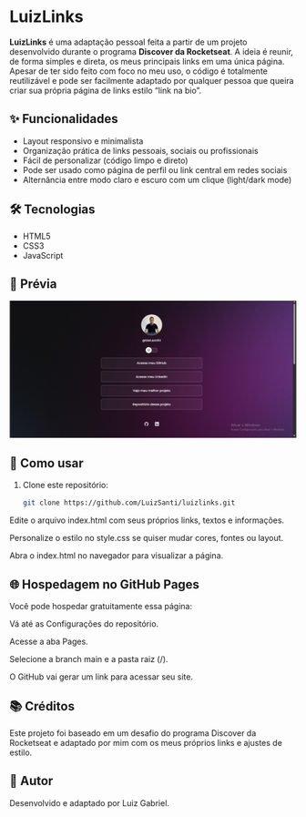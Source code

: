 # LuizLinks

**LuizLinks** é uma adaptação pessoal feita a partir de um projeto desenvolvido durante o programa **Discover da Rocketseat**. A ideia é reunir, de forma simples e direta, os meus principais links em uma única página. Apesar de ter sido feito com foco no meu uso, o código é totalmente reutilizável e pode ser facilmente adaptado por qualquer pessoa que queira criar sua própria página de links estilo “link na bio”.

## ✨ Funcionalidades

- Layout responsivo e minimalista  
- Organização prática de links pessoais, sociais ou profissionais  
- Fácil de personalizar (código limpo e direto)  
- Pode ser usado como página de perfil ou link central em redes sociais
- Alternância entre modo claro e escuro com um clique (light/dark mode)


## 🛠 Tecnologias

- HTML5  
- CSS3  
- JavaScript  

## 📸 Prévia


![Preview do LuizLinks](./assets/preview.png)

## 🚀 Como usar

1. Clone este repositório:

   ```bash
   git clone https://github.com/LuizSanti/luizlinks.git
Edite o arquivo index.html com seus próprios links, textos e informações.

Personalize o estilo no style.css se quiser mudar cores, fontes ou layout.

Abra o index.html no navegador para visualizar a página.

## 🌐 Hospedagem no GitHub Pages
Você pode hospedar gratuitamente essa página:

Vá até as Configurações do repositório.

Acesse a aba Pages.

Selecione a branch main e a pasta raiz (/).

O GitHub vai gerar um link para acessar seu site.

## 📚 Créditos
Este projeto foi baseado em um desafio do programa Discover da Rocketseat e adaptado por mim com os meus próprios links e ajustes de estilo.

## 👤 Autor
Desenvolvido e adaptado por Luiz Gabriel.
